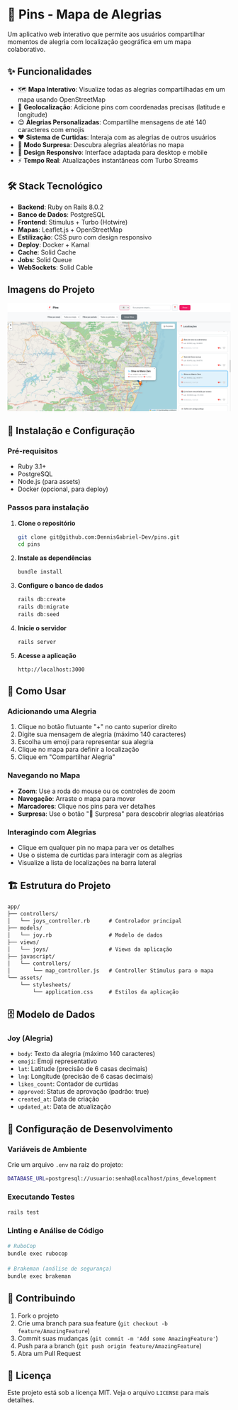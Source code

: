 # 📍 Pins - Mapa de Alegrias

Um aplicativo web interativo que permite aos usuários compartilhar momentos de alegria com localização geográfica em um mapa colaborativo.

## ✨ Funcionalidades

- 🗺️ **Mapa Interativo**: Visualize todas as alegrias compartilhadas em um mapa usando OpenStreetMap
- 📍 **Geolocalização**: Adicione pins com coordenadas precisas (latitude e longitude)
- 😊 **Alegrias Personalizadas**: Compartilhe mensagens de até 140 caracteres com emojis
- ❤️ **Sistema de Curtidas**: Interaja com as alegrias de outros usuários
- 🎲 **Modo Surpresa**: Descubra alegrias aleatórias no mapa
- 📱 **Design Responsivo**: Interface adaptada para desktop e mobile
- ⚡ **Tempo Real**: Atualizações instantâneas com Turbo Streams

## 🛠️ Stack Tecnológico

- **Backend**: Ruby on Rails 8.0.2
- **Banco de Dados**: PostgreSQL
- **Frontend**: Stimulus + Turbo (Hotwire)
- **Mapas**: Leaflet.js + OpenStreetMap
- **Estilização**: CSS puro com design responsivo
- **Deploy**: Docker + Kamal
- **Cache**: Solid Cache
- **Jobs**: Solid Queue
- **WebSockets**: Solid Cable

## Imagens do Projeto
![Logo do Pins](./app/assets/images/screenshoot_app.png)

## 🚀 Instalação e Configuração

### Pré-requisitos

- Ruby 3.1+
- PostgreSQL
- Node.js (para assets)
- Docker (opcional, para deploy)

### Passos para instalação

1. **Clone o repositório**
   ```bash
   git clone git@github.com:DennisGabriel-Dev/pins.git
   cd pins
   ```

2. **Instale as dependências**
   ```bash
   bundle install
   ```

3. **Configure o banco de dados**
   ```bash
   rails db:create
   rails db:migrate
   rails db:seed
   ```

4. **Inicie o servidor**
   ```bash
   rails server
   ```

5. **Acesse a aplicação**
   ```
   http://localhost:3000
   ```

## 📖 Como Usar

### Adicionando uma Alegria

1. Clique no botão flutuante "+" no canto superior direito
2. Digite sua mensagem de alegria (máximo 140 caracteres)
3. Escolha um emoji para representar sua alegria
4. Clique no mapa para definir a localização
5. Clique em "Compartilhar Alegria"

### Navegando no Mapa

- **Zoom**: Use a roda do mouse ou os controles de zoom
- **Navegação**: Arraste o mapa para mover
- **Marcadores**: Clique nos pins para ver detalhes
- **Surpresa**: Use o botão "🎲 Surpresa" para descobrir alegrias aleatórias

### Interagindo com Alegrias

- Clique em qualquer pin no mapa para ver os detalhes
- Use o sistema de curtidas para interagir com as alegrias
- Visualize a lista de localizações na barra lateral

## 🏗️ Estrutura do Projeto

```
app/
├── controllers/
│   └── joys_controller.rb      # Controlador principal
├── models/
│   └── joy.rb                  # Modelo de dados
├── views/
│   └── joys/                   # Views da aplicação
├── javascript/
│   └── controllers/
│       └── map_controller.js   # Controller Stimulus para o mapa
└── assets/
    └── stylesheets/
        └── application.css     # Estilos da aplicação
```

## 🗄️ Modelo de Dados

### Joy (Alegria)

- `body`: Texto da alegria (máximo 140 caracteres)
- `emoji`: Emoji representativo
- `lat`: Latitude (precisão de 6 casas decimais)
- `lng`: Longitude (precisão de 6 casas decimais)
- `likes_count`: Contador de curtidas
- `approved`: Status de aprovação (padrão: true)
- `created_at`: Data de criação
- `updated_at`: Data de atualização

## 🔧 Configuração de Desenvolvimento

### Variáveis de Ambiente

Crie um arquivo `.env` na raiz do projeto:

```bash
DATABASE_URL=postgresql://usuario:senha@localhost/pins_development
```

### Executando Testes

```bash
rails test
```

### Linting e Análise de Código

```bash
# RuboCop
bundle exec rubocop

# Brakeman (análise de segurança)
bundle exec brakeman
```

## 🤝 Contribuindo

1. Fork o projeto
2. Crie uma branch para sua feature (`git checkout -b feature/AmazingFeature`)
3. Commit suas mudanças (`git commit -m 'Add some AmazingFeature'`)
4. Push para a branch (`git push origin feature/AmazingFeature`)
5. Abra um Pull Request

## 📝 Licença

Este projeto está sob a licença MIT. Veja o arquivo `LICENSE` para mais detalhes.
